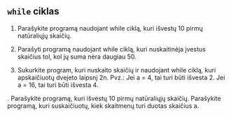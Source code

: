 ## ```while``` ciklas

1. Parašykite programą naudojant while ciklą, kuri išvestų 10 pirmų natūraliųjų skaičių.

2. Parašyti programą naudojant while ciklą, kuri nuskaitinėja įvestus skaičius tol, kol jų suma nėra daugiau 50.

3. Sukurkite program, kuri nuskaito skaičių ir naudojant while ciklą, kuri apskaičiuotų dvejeto laipsnį 2n. 
Pvz.: Jei a = 4, tai turi būti išvesta 2. Jei a = 16, tai turi būti išvesta 4.

. Parašykite programą, kuri išvestų 10 pirmų natūraliųjų skaičių.
Parašykite programą, kuri suskaičiuotų, kiek skaitmenų turi duotas skaičius a.
